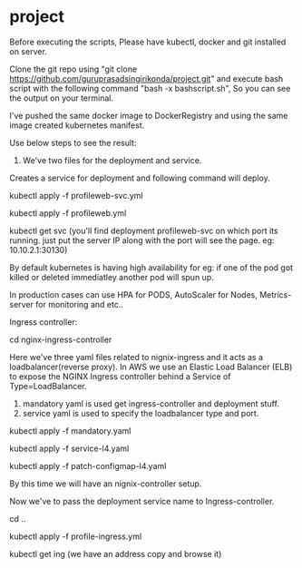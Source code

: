# project

Before executing the scripts, Please have kubectl, docker and git installed on server.

Clone the git repo using "git clone https://github.com/guruprasadsingirikonda/project.git" and execute bash script with the following command "bash -x bashscript.sh", So you can see the output on your terminal.

I've pushed the same docker image to DockerRegistry and using the same image created kubernetes manifest.

Use below steps to see the result:

1. We've two files for the deployment and service.

Creates a service for deployment and following command will deploy.

kubectl apply -f profileweb-svc.yml

kubectl apply -f profileweb.yml

kubectl get svc  (you'll find deployment profileweb-svc on which port its running. just put the server IP along with the port will see the page. eg: 10.10.2.1:30130)

By default kubernetes is having high availability for eg: if one of the pod got killed or deleted immediatley another pod will spun up. 

In production cases can use HPA for PODS, AutoScaler for Nodes, Metrics-server for monitoring and etc..

Ingress controller:

cd nginx-ingress-controller

Here we've three yaml files related to nignix-ingress and it acts as a loadbalancer(reverse proxy).
In AWS we use an Elastic Load Balancer (ELB) to expose the NGINX Ingress controller behind a Service of Type=LoadBalancer.

1. mandatory yaml is used get ingress-controller and deployment stuff.
2. service yaml is used to specify the loadbalancer type and port.

kubectl apply -f mandatory.yaml

kubectl apply -f service-l4.yaml

kubectl apply -f patch-configmap-l4.yaml

By this time we will have an nignix-controller setup.

Now we've to pass the deployment service name to Ingress-controller.

cd ..

kubectl apply -f profile-ingress.yml

kubectl get ing (we have an address copy and browse it)
